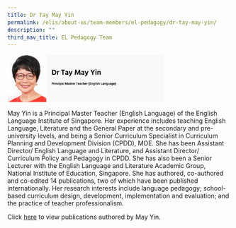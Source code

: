 ```yaml
---
title: Dr Tay May Yin
permalink: /elis/about-us/team-members/el-pedagogy/dr-tay-may-yin/
description: ""
third_nav_title: EL Pedagogy Team
---
```


<img src="/images/dr%20tay%20may%20yin.png" 
     style="width:70%">
		 
May Yin is a Principal Master Teacher (English Language) of the English Language Institute of Singapore. Her experience includes teaching English Language, Literature and the General Paper at the secondary and pre-university levels, and being a Senior Curriculum Specialist in Curriculum Planning and Development Division (CPDD), MOE. She has been Assistant Director/ English Language and Literature, and Assistant Director/ Curriculum Policy and Pedagogy in CPDD. She has also been a Senior Lecturer with the English Language and Literature Academic Group, National Institute of Education, Singapore. She has authored, co-authored and co-edited 14 publications, two of which have been published internationally. Her research interests include language pedagogy; school-based curriculum design, development, implementation and evaluation; and the practice of teacher professionalism.

Click [here](https://academyofsingaporeteachers-moe-edu-sg.cwp-stg.sg/elis/about-us/team-members/staff-publications/tay-may-yin) to view publications authored by May Yin.
